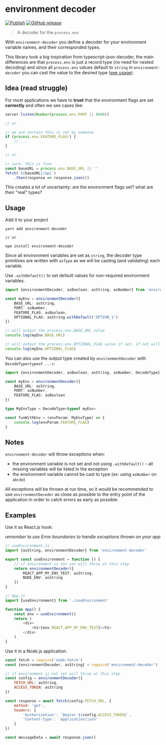 # environment decoder

[![Publish](https://github.com/marcodaniels/environment-decoder/workflows/Publish/badge.svg)](https://github.com/MarcoDaniels/environment-decoder/releases)
[![GitHub release](https://img.shields.io/github/v/release/marcodaniels/environment-decoder?include_prereleases)](https://www.npmjs.com/package/environment-decoder)

> A decoder for the `process.env`

With `environment-decoder` you define a decoder for your environment variable names, and their corresponded types.

This library took a big inspiration from typescript-json-decoder, the main differences are that `process.env` is just a
record type (no need for nested decoding)
and since all `process.env` values default to `string` in `environment-decoder` you can cast the value to the desired
type ([see usage](#usage)).

## Idea (read struggle)

For most applications we have to **trust** that the environment flags are set **correctly** and often we see cases like:

```typescript
server.listen(Number(process.env.PORT || 8080))

// or

// we are certain this is set by someone
if (process.env.FEATURE_FLAG!) {
    // ...
}

// or

// sure, this is fine
const baseURL = process.env.BASE_URL || ''
fetch(`${baseURL}/api`)
    .then(response => response.json())
```

This creates a lot of uncertainty: are the environment flags set? what are their "real" types?

## Usage

Add it to your project

```
yarn add environment-decoder

// or

npm install environment-decoder
```

Since all environment variables are set as `string`, the decoder type primitives are written with `asType` as we will be
casting (and validating) each variable.

Use `.withDefault()` to set default values for non-required environment variables.

```typescript
import {environmentDecoder, asBoolean, asString, asNumber} from 'environment-decoder'

const myEnv = environmentDecoder({
    BASE_URL: asString,
    PORT: asNumber,
    FEATURE_FLAG: asBoolean,
    OPTIONAL_FLAG: asString.withDefault('OPTION_1')
})

// will output the process.env.BASE_URL value
console.log(myEnv.BASE_URL)

// will output the process.env.OPTIONAL_FLAG value if set, if not will output 'OPTION_1'
console.log(myEnv.OPTIONAL_FLAG) 
```

You can also use the output type created by `environmentDecoder` with `DecodeType<typeof ...>`:

```typescript
import {environmentDecoder, asBoolean, asString, asNumber, DecodeType} from 'environment-decoder'

const myEnv = environmentDecoder({
    BASE_URL: asString,
    PORT: asNumber,
    FEATURE_FLAG: asBoolean
})

type MyEnvType = DecodeType<typeof myEnv>

const funWithEnv = (envParam: MyEnvType) => {
    console.log(envParam.FEATURE_FLAG)
}
````

## Notes

`environment-decoder` will throw exceptions when:

* the environment variable is not set and not using `.withDefault()` - all missing variables will be listed in the exception
* the environment variable cannot be cast to type (ex: using `asNumber` on `abcde`)

All exceptions will be thrown at run time, so it would be recommended to use `environmentDecoder` as close as possible
to the entry point of the application in order to catch errors as early as possible.

## Examples

Use it as React.js hook:

_remember to use Error boundaries to handle exceptions thrown on your app_

```typescript jsx
// useEnvironment.js
import {asString, environmentDecoder} from 'environment-decoder'

export const useEnvironment = function () {
    // if environment is not set will throw at this step
    return environmentDecoder({
        REACT_APP_MY_ENV_TEST: asString,
        NODE_ENV: asString
    })
}

// App.js
import {useEnvironment} from './useEnvironment'

function App() {
    const env = useEnvironment()
    return (
        <div>
            <h1>{env.REACT_APP_MY_ENV_TEST}</h1>
        </div>
    )
}
```

Use it in a Node.js application:

```javascript
const fetch = require('node-fetch')
const {environmentDecoder, asString} = require('environment-decoder')

// if environment is not set will throw at this step
const config = environmentDecoder({
    FETCH_URL: asString,
    ACCESS_TOKEN: asString
})

const response = await fetch(config.FETCH_URL, {
    method: 'get',
    headers: {
        'Authorization': `Bearer ${config.ACCESS_TOKEN}`,
        'Content-type': 'application/json'
    }
})

const messageData = await response.json()
```